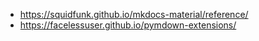 - https://squidfunk.github.io/mkdocs-material/reference/
- https://facelessuser.github.io/pymdown-extensions/
